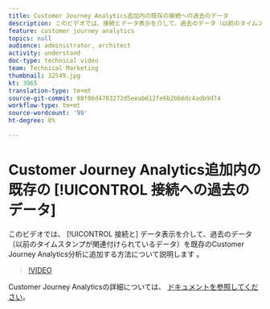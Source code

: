 ```yaml
---
title: Customer Journey Analytics追加内の既存の接続への過去のデータ
description: このビデオでは、接続とデータ表示を介して、過去のデータ（以前のタイムスタンプが関連付けられているデータ）を既存のAdobeCustomer Journey Analytics分析に追加する方法について説明します。
feature: customer journey analytics
topics: null
audience: administrator, architect
activity: understand
doc-type: technical video
team: Technical Marketing
thumbnail: 32549.jpg
kt: 3965
translation-type: tm+mt
source-git-commit: 08f06d4703272d5eeab612fe6b2bb6dc4adb9d74
workflow-type: tm+mt
source-wordcount: '99'
ht-degree: 8%

---
```



# Customer Journey Analytics追加内の既存の [!UICONTROL 接続への過去のデータ]

このビデオでは、 [!UICONTROL 接続と] データ表示を介して、過去のデータ（以前のタイムスタンプが関連付けられているデータ）を既存のCustomer Journey Analytics分析に追加する方法について説明します 。

>[!VIDEO](https://video.tv.adobe.com/v/32549/?quality=12)

Customer Journey Analyticsの詳細については、 [ドキュメントを参照してください](https://docs.adobe.com/content/help/ja-JP/analytics-platform/using/cja-landing.html)。
